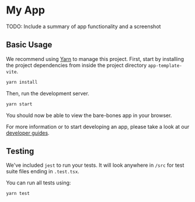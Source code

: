 My App
===

TODO: Include a summary of app functionality and a screenshot

Basic Usage
---

We recommend using [Yarn](https://yarnpkg.com/) to manage this project. First, start by installing the project 
dependencies from inside the project directory `app-template-vite`.

```bash
yarn install
```

Then, run the development server.

```bash
yarn start
```

You should now be able to view the bare-bones app in your browser.

For more information or to start developing an app, please take a look at our [developer guides](https://support.deskpro.com/en/guides/developers/apps/apps-1/anatomy-of-an-app).

Testing
---

We've included `jest` to run your tests. It will look anywhere in `/src` for test suite files ending in `.test.tsx`.

You can run all tests using:

```bash
yarn test
```
